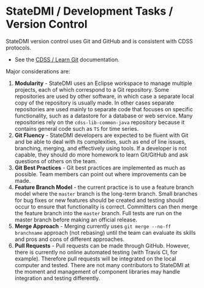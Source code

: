 # StateDMI / Development Tasks / Version Control #

StateDMI version control uses Git and GitHub and is consistent with CDSS protocols.

* See the [CDSS / Learn Git](http://opencdss.state.co.us/cdss-learn-git/) documentation.

Major considerations are:

1. **Modularity** - StateDMI uses an Eclipse workspace to manage multiple projects, each of which correspond to a Git repository.
Some repositories are used by other software, in which case a separate local copy of the repository is usually made.
In other cases separate repositories are used mainly to separate code that
focuses on specific functionality, such as a datastore for a database or web service.
Many repositories rely on the `cdss-lib-common-java` repository because it contains general code such as `TS` for time series.
2. **Git Fluency** - StateDMI developers are expected to be fluent with Git and be able to deal with its complexities,
such as end of line issues, branching, merging, and effectively using tools.
If a developer is not capable, they should do more homework to learn Git/GitHub and ask questions of others on the team.
3. **Git Best Practices** - Git best practices are implemented as much as possible.
Team members can point out where improvements can be made.
4. **Feature Branch Model** - the current practice is to use a feature branch model where the `master` branch
is the long-term branch.  Small branches for bug fixes or new features should be created and testing should occur
to ensure that functionality is correct.
Committers can then merge the feature branch into the `master` branch.
Full tests are run on the master branch before making an official release.
5. **Merge Approach** - Merging currently uses `git merge --no-ff branchname` approach (not rebasing) until the team
can evaluate its skills and pros and cons of different approaches.
6. **Pull Requests** - Pull requests can be made through GitHub.
However, there is currently no online automated testing (with Travis CI, for example).
Therefore pull requests will be integrated on the local computer and tested.
There are not many contributors to StateDMI at the moment and management of component libraries may handle integration and testing differently.
